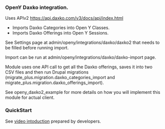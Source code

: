 ### OpenY Daxko integration. 

Uses APIv2 https://api.daxko.com/v3/docs/api/index.html

 - Imports Daxko Categories into Open Y Classes.
 - Imports Daxko Offerings into Open Y Sessions.

See Settings page at admin/openy/integrations/daxko/daxko2 that needs to be filled before running import.

Import can be run at admin/openy/integrations/daxko/daxko-import page.

Module uses one API call to get all the Daxko offerings, saves it into two CSV files
and then run Drupal migrations (migrate_plus.migration.daxko_categories_import and
migrate_plus.migration.daxko_offerings_import).

See openy_daxko2_example for more details on how you will implement this module for actual client.

### QuickStart

See [video intoduction](https://www.youtube.com/watch?v=1SHlxMpciUY) prepared by developers.
